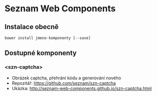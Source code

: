 # Seznam Web Components

## Instalace obecně
```
bower install jmeno-komponenty [--save]
```

## Dostupné komponenty

### &lt;szn-captcha&gt;
  * Obrázek captcha, přehrání kódu a generování nového
  * Repozitář: https://github.com/seznam/szn-captcha
  * Ukázka: http://seznam-web-components.github.io/szn-captcha.html
 

